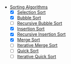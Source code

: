 * [Sorting Algorithms](#)
    - [x] [Selection Sort](SelectionSort.py)
    - [x] [Bubble Sort](BubbleSort.py)
    - [ ] [Recursive Bubble Sort]()
    - [x] [Insertion Sort](InsertionSort.py)
    - [x] [Recursive Insertion Sort](InsertionSortRecursive.py)
    - [x] [Merge Sort]()
    - [ ] [Iterative Merge Sort]()
    - [ ] [Quick Sort]()
    - [ ] [Iterative Quick Sort]()